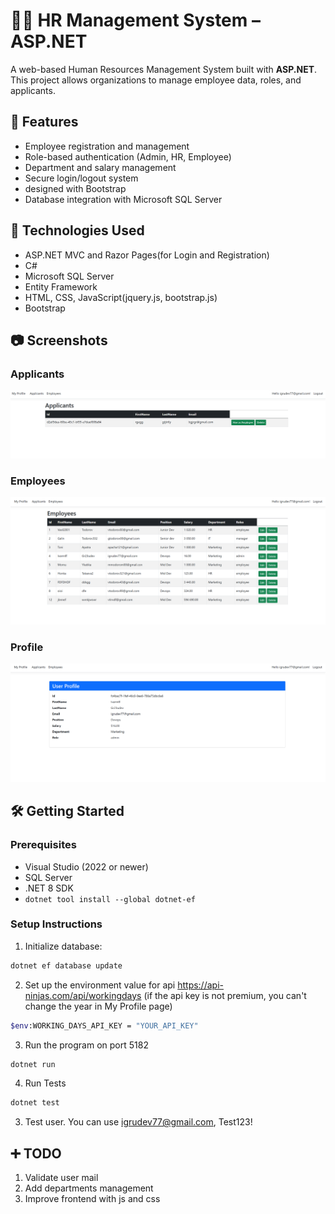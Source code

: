 # 🧑‍💼 HR Management System – ASP.NET

A web-based Human Resources Management System built with **ASP.NET**. This project allows organizations to manage employee data, roles, and applicants.

## 📌 Features

- Employee registration and management
- Role-based authentication (Admin, HR, Employee)
- Department and salary management
- Secure login/logout system
- designed with Bootstrap
- Database integration with Microsoft SQL Server

## 🚀 Technologies Used

- ASP.NET MVC and Razor Pages(for Login and Registration)
- C#
- Microsoft SQL Server
- Entity Framework 
- HTML, CSS, JavaScript(jquery.js, bootstrap.js)
- Bootstrap 

## 📷 Screenshots
### Applicants
![](./Screenshots/Applicants.png)
### Employees
![](./Screenshots/HR_Employees.png)
### Profile
![](./Screenshots/MyProfile_admin.png)


## 🛠️ Getting Started

### Prerequisites

- Visual Studio (2022 or newer)
- SQL Server
- .NET 8 SDK
- `dotnet tool install --global dotnet-ef`

### Setup Instructions

1. Initialize database:
```bash
dotnet ef database update
```

2. Set up the environment value for api https://api-ninjas.com/api/workingdays (if the api key is not premium, you can't change the year in My Profile page)
```bash
$env:WORKING_DAYS_API_KEY = "YOUR_API_KEY"
```

3. Run the program on port 5182
```bash
dotnet run
```

4. Run Tests
```bash
dotnet test
```

3. Test user. You can use igrudev77@gmail.com, Test123!

## ➕ TODO
1. Validate user mail
2. Add departments management
3. Improve frontend with js and css
